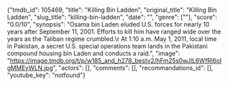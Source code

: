 {"tmdb_id": 105469, "title": "Killing Bin Ladden", "original_title": "Killing Bin Ladden", "slug_title": "killing-bin-ladden", "date": "", "genre": [""], "score": "0.0/10", "synopsis": "Osama bin Laden eluded U.S. forces for nearly 10 years after September 11, 2001. Efforts to kill him have ranged wide over the years as the Taliban regime crumbled.\r At 1:10 a.m. May 1, 2011, local time in Pakistan, a secret U.S. special operations team lands in the Pakistani compound housing bin Laden and conducts a raid.", "image": "https://image.tmdb.org/t/p/w185_and_h278_bestv2/hFm25s0wJlL6WfRl6oIgMMEyWLN.jpg", "actors": [], "comments": [], "recommandations_id": [], "youtube_key": "notfound"}